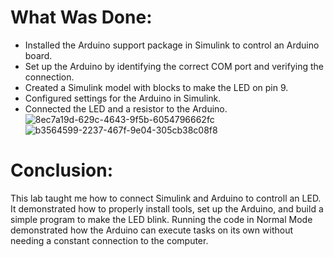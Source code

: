 # What Was Done:
- Installed the Arduino support package in Simulink to control an Arduino board.
- Set up the Arduino by identifying the correct COM port and verifying the connection.
- Created a Simulink model with blocks to make the LED on pin 9.
- Configured settings for the Arduino in Simulink.
- Connected the LED and a resistor to the Arduino.
![8ec7a19d-629c-4643-9f5b-6054796662fc](https://github.com/user-attachments/assets/98595237-7ebc-43f2-b046-ec4559f9010d)
![b3564599-2237-467f-9e04-305cb38c08f8](https://github.com/user-attachments/assets/a1a85cfe-dd69-4e37-8911-5e992905bdab)

# Conclusion:
This lab taught me how to connect Simulink and Arduino to controll an LED. 
It demonstrated how to properly install tools, set up the Arduino, and build a simple program to make the LED blink.
Running the code in Normal Mode demonstrated how the Arduino can execute tasks on its own without needing a constant connection to the computer.
